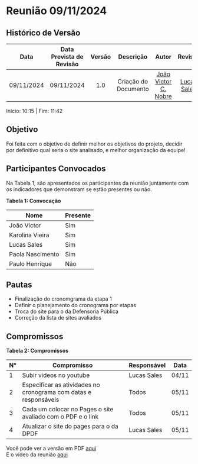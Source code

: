 # Reunião 09/11/2024

## Histórico de Versão
|    Data    | Data Prevista de Revisão | Versão |      Descrição       |                      Autor                       |                   Revisor                   |
| :--------: | :----------------------: | :----: | :------------------: | :----------------------------------------------: | :-----------------------------------------: |
| 09/11/2024 |        09/11/2024        |  1.0   | Criação do Documento | [João Victor C. Nobre](https://github.com/Gam13) | [Lucas Sales](https://github.com/Lux-Sales) |


Início: 10:15 | Fim: 11:42

## Objetivo

Foi feita com o objetivo de definir melhor os objetivos do projeto, decidir por definitivo qual seria o site analisado, e melhor organização da equipe!

## Participantes Convocados
Na Tabela 1, são apresentados os participantes da reunião juntamente com os indicadores que demonstram se estão presentes ou não.

**Tabela 1: Convocação**

| Nome             | Presente |
| ---------------- | -------- |
| João Victor      | Sim      |
| Karolina Vieira  | Sim      |
| Lucas Sales      | Sim      |
| Paola Nascimento | Sim      |
| Paulo Henrique   | Não      |

## Pautas

- Finalização do cronomgrama da etapa 1
- Definir o planejamento do cronograma por etapas
- Troca do site para o da Defensoria Pública
- Correção da lista de sites avaliados

## Compromissos

**Tabela 2: Compromissos**

| N°  | Compromisso                                                      | Responsável | Data  |
| --- | ---------------------------------------------------------------- | ----------- | ----- |
| 1   | Subir videos no youtube                                          | Lucas Sales | 04/11 |
| 2   | Especificar as atividades no cronograma com datas e responsáveis | Todos       | 05/11 |
| 3   | Cada um colocar no Pages o site avaliado com o PDF e o link      | Todos       | 05/11 |
| 4   | Atualizar o site do pages para o da DPDF                         | Lucas Sales | 05/11 |


Você pode ver a versão em PDF [aqui](../assets/atas/DPDF_AtaReuniao_20241109_02.docx.pdf)</br>
E o vídeo da reunião [aqui](https://youtu.be/JYcHX3hlSbg)